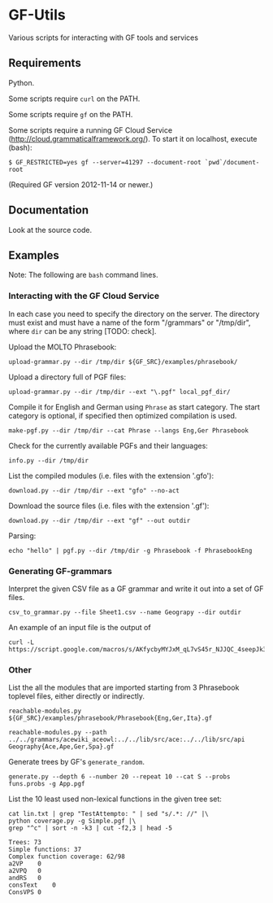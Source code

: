 GF-Utils
========

Various scripts for interacting with GF tools and services


Requirements
------------

Python.

Some scripts require `curl` on the PATH.

Some scripts require `gf` on the PATH.

Some scripts require a running GF Cloud Service (http://cloud.grammaticalframework.org/).
To start it on localhost, execute (bash):

	$ GF_RESTRICTED=yes gf --server=41297 --document-root `pwd`/document-root

(Required GF version 2012-11-14 or newer.)


Documentation
-------------

Look at the source code.


Examples
--------

Note: The following are `bash` command lines.

### Interacting with the GF Cloud Service

In each case you need to specify the directory on the server.
The directory must exist and must have a name of the form "/grammars" or
"/tmp/dir", where `dir` can be any string [TODO: check].

Upload the MOLTO Phrasebook:

	upload-grammar.py --dir /tmp/dir ${GF_SRC}/examples/phrasebook/

Upload a directory full of PGF files:

	upload-grammar.py --dir /tmp/dir --ext "\.pgf" local_pgf_dir/

Compile it for English and German using `Phrase` as start category.
The start category is optional, if specified then optimized compilation is used.

	make-pgf.py --dir /tmp/dir --cat Phrase --langs Eng,Ger Phrasebook

Check for the currently available PGFs and their languages:

	info.py --dir /tmp/dir

List the compiled modules (i.e. files with the extension '.gfo'):

	download.py --dir /tmp/dir --ext "gfo" --no-act

Download the source files (i.e. files with the extension '.gf'):

	download.py --dir /tmp/dir --ext "gf" --out outdir

Parsing:

	echo "hello" | pgf.py --dir /tmp/dir -g Phrasebook -f PhrasebookEng


### Generating GF-grammars

Interpret the given CSV file as a GF grammar and write it out into a
set of GF files.

	csv_to_grammar.py --file Sheet1.csv --name Geograpy --dir outdir

An example of an input file is the output of

	curl -L https://script.google.com/macros/s/AKfycbyMYJxM_qL7vS45r_NJJQC_4seepJk3faIkiw5zDIC3Lr9cGjE/exec


### Other

List the all the modules that are imported starting from 3 Phrasebook toplevel files,
either directly or indirectly.

	reachable-modules.py ${GF_SRC}/examples/phrasebook/Phrasebook{Eng,Ger,Ita}.gf

	reachable-modules.py --path ../../grammars/acewiki_aceowl:../../lib/src/ace:../../lib/src/api Geography{Ace,Ape,Ger,Spa}.gf


Generate trees by GF's `generate_random`.

	generate.py --depth 6 --number 20 --repeat 10 --cat S --probs funs.probs -g App.pgf


List the 10 least used non-lexical functions in the given tree set:

	cat lin.txt | grep "TestAttempto: " | sed "s/.*: //" |\
	python coverage.py -g Simple.pgf |\
	grep "^c" | sort -n -k3 | cut -f2,3 | head -5

	Trees: 73
	Simple functions: 37
	Complex function coverage: 62/98
	a2VP	0
	a2VPQ	0
	andRS	0
	consText	0
	ConsVPS	0
